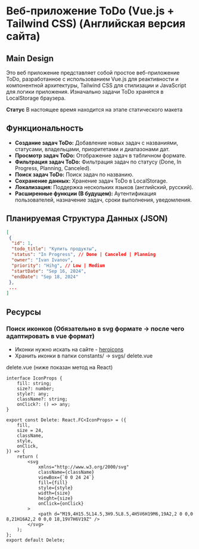 # Веб-приложение ToDo (Vue.js + Tailwind CSS) (Английская версия сайта)

## Main Design

Это веб приложение представляет собой простое веб-приложение ToDo, разработанное с использованием Vue.js для реактивности и компонентной архитектуры, Tailwind CSS для стилизации и JavaScript для логики приложения. Изначально задачи ToDo хранятся в LocalStorage браузера.

**Статус** В настоящее время находится на этапе статического макета


## Функциональность


- **Создание задач ToDo:** Добавление новых задач с названиями, статусами, владельцами, приоритетами и диапазонами дат.
- **Просмотр задач ToDo:** Отображение задач в табличном формате.
- **Фильтрация задач ToDo:** Фильтрация задач по статусу (Done, In Progress, Planning, Canceled).
- **Поиск задач ToDo:** Поиск задач по названию.
- **Сохранение данных:** Хранение задач ToDo в LocalStorage.
- **Локализация:** Поддержка нескольких языков (английский, русский).
- **Расширенные функции (В будущем):** Аутентификация пользователей, назначение задач, сроки выполнения, уведомления.

## Планируемая Структура Данных (JSON)

```json
[
 {
  "id": 1,
  "todo_title": "Купить продукты",
  "status": "In Progress", // Done | Canceled | Planning
  "owner": "Ivan Ivanov",
  "priority": "Hihg", // Low | Medium
  "startDate": "Sep 16, 2024",
  "endDate": "Sep 18, 2024"
 },
 ...
]
```

## Ресурсы

### Поиск иконков (Обязательно в svg формате -> после чего адаптировать в vue формат)

- Иконки нужно искать на сайте - [heroicons](https://heroicons.com/solid)
- Хранить иконки в папки constants/ -> svgs/ delete.vue

delete.vue (ниже показан метод на React)

```tsx
interface IconProps {
	fill: string;
	size?: number;
	style?: any;
	className?: string;
	onClick?: () => any;
}

export const Delete: React.FC<IconProps> = ({
	fill,
	size = 24,
	className,
	style,
	onClick,
}) => {
	return (
		<svg
			xmlns="http://www.w3.org/2000/svg"
			className={className}
			viewBox={`0 0 24 24`}
			fill={fill}
			style={style}
			width={size}
			height={size}
			onClick={onClick}
		>
			<path d="M19,4H15.5L14.5,3H9.5L8.5,4H5V6H19M6,19A2,2 0 0,0 8,21H16A2,2 0 0,0 18,19V7H6V19Z" />
		</svg>
	);
};
export default Delete;
```